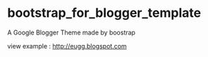bootstrap_for_blogger_template
==============================


A Google Blogger Theme made by boostrap

view example : http://eugg.blogspot.com